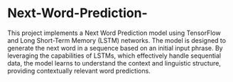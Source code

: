 # Next-Word-Prediction-

This project implements a Next Word Prediction model using TensorFlow and Long Short-Term Memory (LSTM) networks. The model is designed to generate the next word in a sequence based on an initial input phrase. By leveraging the capabilities of LSTMs, which effectively handle sequential data, the model learns to understand the context and linguistic structure, providing contextually relevant word predictions.

